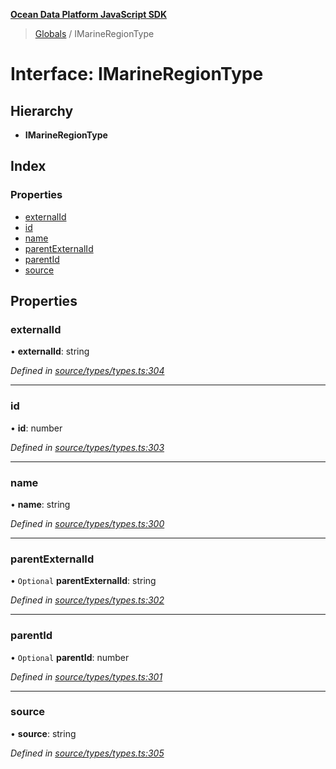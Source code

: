 **[Ocean Data Platform JavaScript SDK](../README.md)**

> [Globals](../README.md) / IMarineRegionType

# Interface: IMarineRegionType

## Hierarchy

* **IMarineRegionType**

## Index

### Properties

* [externalId](imarineregiontype.md#externalid)
* [id](imarineregiontype.md#id)
* [name](imarineregiontype.md#name)
* [parentExternalId](imarineregiontype.md#parentexternalid)
* [parentId](imarineregiontype.md#parentid)
* [source](imarineregiontype.md#source)

## Properties

### externalId

•  **externalId**: string

*Defined in [source/types/types.ts:304](https://github.com/C4IROcean/odp-sdk-js/blob/0e2fd46/source/types/types.ts#L304)*

___

### id

•  **id**: number

*Defined in [source/types/types.ts:303](https://github.com/C4IROcean/odp-sdk-js/blob/0e2fd46/source/types/types.ts#L303)*

___

### name

•  **name**: string

*Defined in [source/types/types.ts:300](https://github.com/C4IROcean/odp-sdk-js/blob/0e2fd46/source/types/types.ts#L300)*

___

### parentExternalId

• `Optional` **parentExternalId**: string

*Defined in [source/types/types.ts:302](https://github.com/C4IROcean/odp-sdk-js/blob/0e2fd46/source/types/types.ts#L302)*

___

### parentId

• `Optional` **parentId**: number

*Defined in [source/types/types.ts:301](https://github.com/C4IROcean/odp-sdk-js/blob/0e2fd46/source/types/types.ts#L301)*

___

### source

•  **source**: string

*Defined in [source/types/types.ts:305](https://github.com/C4IROcean/odp-sdk-js/blob/0e2fd46/source/types/types.ts#L305)*
